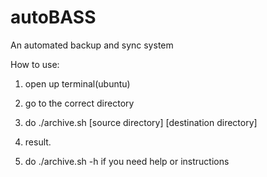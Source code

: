 # autoBASS
An automated backup and sync system

How to use:

1. open up terminal(ubuntu)

2. go to the correct directory

3. do ./archive.sh [source directory] [destination directory]

4. result.

5. do ./archive.sh -h if you need help or instructions